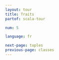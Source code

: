 ```yaml
---
layout: tour
title: Traits
partof: scala-tour

num: 5

language: fr

next-page: tuples
previous-page: classes
---
```

